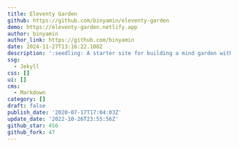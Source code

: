 ```yaml
---
title: Eleventy Garden
github: https://github.com/binyamin/eleventy-garden
demo: https://eleventy-garden.netlify.app
author: binyamin
author_link: https://github.com/binyamin
date: 2024-11-27T13:16:22.108Z
description: ':seedling: A starter site for building a mind garden with eleventy'
ssg:
  - Jekyll
css: []
ui: []
cms:
  - Markdown
category: []
draft: false
publish_date: '2020-07-17T17:04:03Z'
update_date: '2022-10-26T23:55:56Z'
github_star: 456
github_fork: 47
---
```


